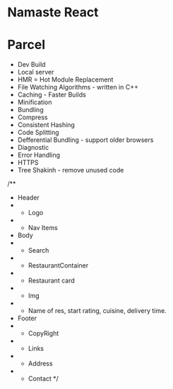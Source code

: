 # Namaste React

# Parcel

- Dev Build
- Local server
- HMR = Hot Module Replacement
- File Watching Algorithms - written in C++
- Caching - Faster Builds
- Minification
- Bundling
- Compress
- Consistent Hashing
- Code Splitting
- Defferential Bundling - support older browsers
- Diagnostic
- Error Handling
- HTTPS
- Tree Shakinh - remove unused code

/\*\*

- Header
- - Logo
- - Nav Items
- Body
- - Search
- - RestaurantContainer
- - Restaurant card
- - Img
- - Name of res, start rating, cuisine, delivery time.
- Footer
- - CopyRight
- - Links
- - Address
- - Contact
    \*/
